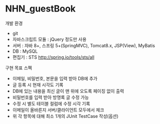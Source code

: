 # NHN_guestBook

개발 환경
- git
- 자바스크립트 모듈 : jQuery 정도만 사용
- 서버 : 자바 8+, 스프링 5+(SpringMVC), Tomcat8.x, JSP(View), MyBatis
- DB : MySQL
- 편집기 : STS http://spring.io/tools/sts/all

구현 목표 스펙
- 이메일, 비밀번호, 본문을 입력 받아 DB에 추가
- 글 등록 시 현재 시각도 기록
- DB에 있는 내용을 최신 글이 맨 위에 오도록 페이징 없이 출력
- 비밀번호를 입력 받아 방명록 글 수정 가능
- 수정 시 별도 테이블 컬럼에 수정 시각 기록
- 이메일이 올바른지 서버/클라이언트 모두에서 체크
- 위 각 항목에 대해 최소 1개의 JUnit TestCase 작성(옵션)
